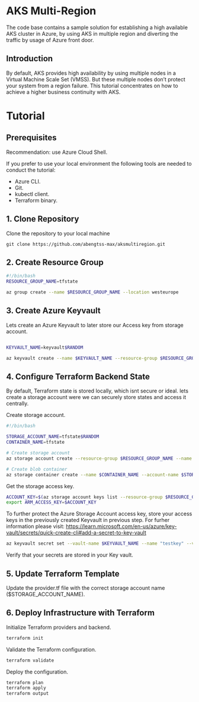 # AKS Multi-Region
The code base contains a sample solution for establishing a high available AKS cluster in Azure, by using AKS in multiple region and diverting the traffic by usage of Azure front door.

## Introduction
By default, AKS provides high availability by using multiple nodes in a Virtual Machine Scale Set (VMSS). But these multiple nodes don’t protect your system from a region failure. This tutorial concentrates on how to achieve a higher business continuity with AKS.

# Tutorial

## Prerequisites
Recommendation: use Azure Cloud Shell. 

If you prefer to use your local environment the following tools are needed to conduct the tutorial:
- Azure CLI.
- Git.
- kubectl client.
- Terraform binary.

## 1. Clone Repository
Clone the repository to your local machine

```git
git clone https://github.com/abengtss-max/aksmultiregion.git
```

## 2. Create Resource Group
```bash
#!/bin/bash
RESOURCE_GROUP_NAME=tfstate

az group create --name $RESOURCE_GROUP_NAME --location westeurope
``` 

## 3. Create Azure Keyvault
Lets create an Azure Keyvault to later store our Access key from storage account. 

```bash

KEYVAULT_NAME=keyvault$RANDOM

az keyvault create --name $KEYVAULT_NAME --resource-group $RESOURCE_GROUP_NAME --location "westeurope"
``` 
## 4. Configure Terraform Backend State
By default, Terraform state is stored locally, which isnt secure or ideal. lets create a storage account were we can securely store states and access it centrally.

Create storage account.

```bash
#!/bin/bash

STORAGE_ACCOUNT_NAME=tfstate$RANDOM
CONTAINER_NAME=tfstate

# Create storage account
az storage account create --resource-group $RESOURCE_GROUP_NAME --name $STORAGE_ACCOUNT_NAME --sku Standard_LRS --encryption-services blob

# Create blob container
az storage container create --name $CONTAINER_NAME --account-name $STORAGE_ACCOUNT_NAME
```  

Get the storage access key.
```bash
ACCOUNT_KEY=$(az storage account keys list --resource-group $RESOURCE_GROUP_NAME --account-name $STORAGE_ACCOUNT_NAME --query '[0].value' -o tsv)
export ARM_ACCESS_KEY=$ACCOUNT_KEY
``` 

To further protect the Azure Storage Account access key, store your access keys in the previously created Keyvault in previous step. For furher information please visit: https://learn.microsoft.com/en-us/azure/key-vault/secrets/quick-create-cli#add-a-secret-to-key-vault

```bash
az keyvault secret set --vault-name $KEYVAULT_NAME --name "testkey" --value $ACCOUNT_KEY
``` 
Verify that your secrets are stored in your Key vault.

## 5. Update Terraform Template
Update the provider.tf file with the correct storage account name ($STORAGE_ACCOUNT_NAME).

## 6. Deploy Infrastructure with Terraform

Initialize Terraform providers and backend.

```bash
terraform init
``` 
Validate the Terraform configuration.

```bash
terraform validate
```
Deploy the configuration.

```bash 
terraform plan 
terraform apply
terraform output
```

